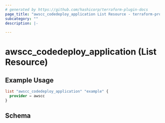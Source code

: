 ```yaml
---
# generated by https://github.com/hashicorp/terraform-plugin-docs
page_title: "awscc_codedeploy_application List Resource - terraform-provider-awscc"
subcategory: ""
description: |-
  
---
```


# awscc_codedeploy_application (List Resource)



## Example Usage

```terraform
list "awscc_codedeploy_application" "example" {
  provider = awscc
}
```

<!-- schema generated by tfplugindocs -->
## Schema
